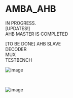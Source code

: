 # AMBA_AHB

IN PROGRESS. <br>
[UPDATES!] <br>
AHB MASTER IS COMPLETED <br>

[TO BE DONE]
AHB SLAVE <br>
DECODER  <br>
MUX  <br>
TESTBENCH  <br>

![image](https://github.com/user-attachments/assets/10915cd2-48d3-4ab5-a077-05d3a0ec9811) 

<br>

![image](https://github.com/user-attachments/assets/26ae10a1-c56c-4906-afb9-5451948cbfdc)


#
